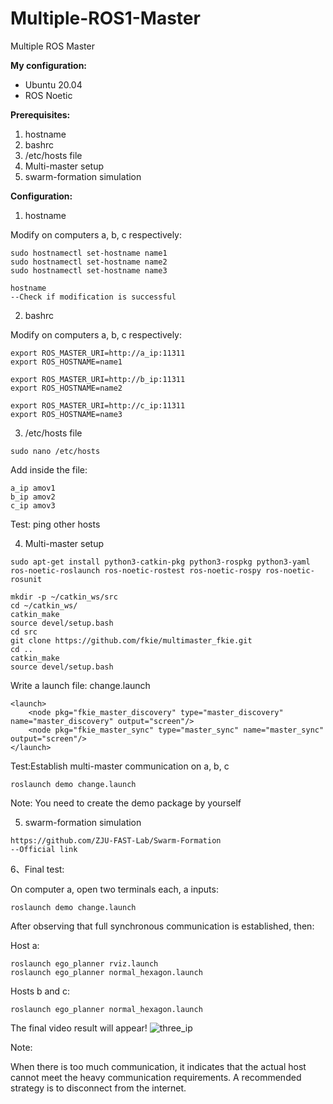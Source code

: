 # Multiple-ROS1-Master
Multiple ROS Master

**My configuration:**

- Ubuntu 20.04
- ROS Noetic

**Prerequisites:**

1. hostname
2. bashrc
3. /etc/hosts file
4. Multi-master setup
5. swarm-formation simulation

**Configuration:**

1. hostname

Modify on computers a, b, c respectively:

```
sudo hostnamectl set-hostname name1
sudo hostnamectl set-hostname name2
sudo hostnamectl set-hostname name3
```

```
hostname
--Check if modification is successful
```

2. bashrc 

Modify on computers a, b, c respectively:

```
export ROS_MASTER_URI=http://a_ip:11311
export ROS_HOSTNAME=name1

export ROS_MASTER_URI=http://b_ip:11311
export ROS_HOSTNAME=name2

export ROS_MASTER_URI=http://c_ip:11311
export ROS_HOSTNAME=name3
```

3. /etc/hosts file

```
sudo nano /etc/hosts
```

Add inside the file:

```
a_ip amov1
b_ip amov2
c_ip amov3
```

Test: ping other hosts

4. Multi-master setup

```
sudo apt-get install python3-catkin-pkg python3-rospkg python3-yaml ros-noetic-roslaunch ros-noetic-rostest ros-noetic-rospy ros-noetic-rosunit

mkdir -p ~/catkin_ws/src
cd ~/catkin_ws/
catkin_make
source devel/setup.bash
cd src
git clone https://github.com/fkie/multimaster_fkie.git
cd ..
catkin_make
source devel/setup.bash
```

Write a launch file: change.launch

```
<launch>
    <node pkg="fkie_master_discovery" type="master_discovery" name="master_discovery" output="screen"/>
  	<node pkg="fkie_master_sync" type="master_sync" name="master_sync" output="screen"/>
</launch>
```

Test:Establish multi-master communication on a, b, c

```
roslaunch demo change.launch
```

Note: You need to create the demo package by yourself

5. swarm-formation simulation

```
https://github.com/ZJU-FAST-Lab/Swarm-Formation
--Official link
```

6、Final test:

On computer a, open two terminals each, a inputs:

```
roslaunch demo change.launch
```

After observing that full synchronous communication is established, then:

Host a:

```
roslaunch ego_planner rviz.launch
roslaunch ego_planner normal_hexagon.launch
```

Hosts b and c:

```
roslaunch ego_planner normal_hexagon.launch
```

The final video result will appear!
![three_ip](C:\Users\lee_h\Desktop\uav\three_ip.gif)

Note:

When there is too much communication, it indicates that the actual host cannot meet the heavy communication requirements. A recommended strategy is to disconnect from the internet.


